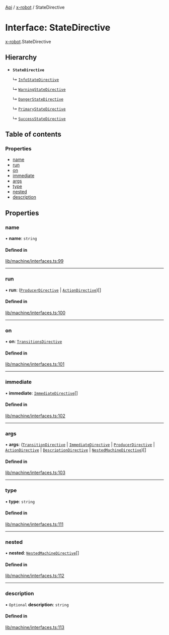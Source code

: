 [Api](../README.md) / [x-robot](../modules/x_robot.md) / StateDirective

# Interface: StateDirective

[x-robot](../modules/x_robot.md).StateDirective

## Hierarchy

- **`StateDirective`**

  ↳ [`InfoStateDirective`](x_robot.InfoStateDirective.md)

  ↳ [`WarningStateDirective`](x_robot.WarningStateDirective.md)

  ↳ [`DangerStateDirective`](x_robot.DangerStateDirective.md)

  ↳ [`PrimaryStateDirective`](x_robot.PrimaryStateDirective.md)

  ↳ [`SuccessStateDirective`](x_robot.SuccessStateDirective.md)

## Table of contents

### Properties

- [name](x_robot.StateDirective.md#name)
- [run](x_robot.StateDirective.md#run)
- [on](x_robot.StateDirective.md#on)
- [immediate](x_robot.StateDirective.md#immediate)
- [args](x_robot.StateDirective.md#args)
- [type](x_robot.StateDirective.md#type)
- [nested](x_robot.StateDirective.md#nested)
- [description](x_robot.StateDirective.md#description)

## Properties

### name

• **name**: `string`

#### Defined in

[lib/machine/interfaces.ts:99](https://github.com/Masquerade-Circus/x-robot/blob/5edbfcd/lib/machine/interfaces.ts#L99)

___

### run

• **run**: ([`ProducerDirective`](x_robot.ProducerDirective.md) \| [`ActionDirective`](x_robot.ActionDirective.md))[]

#### Defined in

[lib/machine/interfaces.ts:100](https://github.com/Masquerade-Circus/x-robot/blob/5edbfcd/lib/machine/interfaces.ts#L100)

___

### on

• **on**: [`TransitionsDirective`](x_robot.TransitionsDirective.md)

#### Defined in

[lib/machine/interfaces.ts:101](https://github.com/Masquerade-Circus/x-robot/blob/5edbfcd/lib/machine/interfaces.ts#L101)

___

### immediate

• **immediate**: [`ImmediateDirective`](x_robot.ImmediateDirective.md)[]

#### Defined in

[lib/machine/interfaces.ts:102](https://github.com/Masquerade-Circus/x-robot/blob/5edbfcd/lib/machine/interfaces.ts#L102)

___

### args

• **args**: ([`TransitionDirective`](x_robot.TransitionDirective.md) \| [`ImmediateDirective`](x_robot.ImmediateDirective.md) \| [`ProducerDirective`](x_robot.ProducerDirective.md) \| [`ActionDirective`](x_robot.ActionDirective.md) \| [`DescriptionDirective`](x_robot.DescriptionDirective.md) \| [`NestedMachineDirective`](x_robot.NestedMachineDirective.md))[]

#### Defined in

[lib/machine/interfaces.ts:103](https://github.com/Masquerade-Circus/x-robot/blob/5edbfcd/lib/machine/interfaces.ts#L103)

___

### type

• **type**: `string`

#### Defined in

[lib/machine/interfaces.ts:111](https://github.com/Masquerade-Circus/x-robot/blob/5edbfcd/lib/machine/interfaces.ts#L111)

___

### nested

• **nested**: [`NestedMachineDirective`](x_robot.NestedMachineDirective.md)[]

#### Defined in

[lib/machine/interfaces.ts:112](https://github.com/Masquerade-Circus/x-robot/blob/5edbfcd/lib/machine/interfaces.ts#L112)

___

### description

• `Optional` **description**: `string`

#### Defined in

[lib/machine/interfaces.ts:113](https://github.com/Masquerade-Circus/x-robot/blob/5edbfcd/lib/machine/interfaces.ts#L113)
